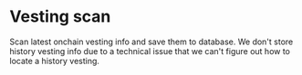 # Vesting scan

Scan latest onchain vesting info and save them to database. We don't store history vesting info due to a technical issue
that we can't figure out how to locate a history vesting.
